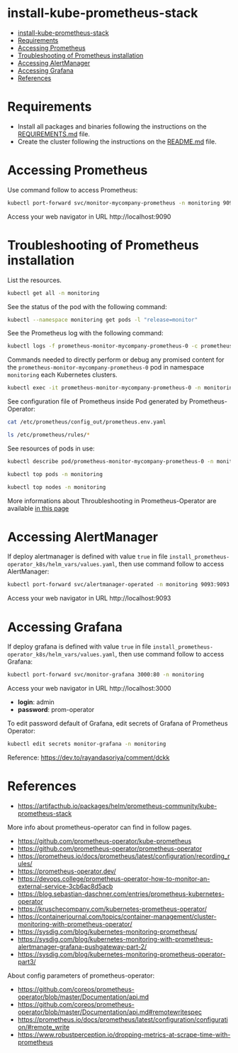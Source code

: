 # install-kube-prometheus-stack

<!-- TOC -->

- [install-kube-prometheus-stack](#install-kube-prometheus-stack)
- [Requirements](#requirements)
- [Accessing Prometheus](#accessing-prometheus)
- [Troubleshooting of Prometheus installation](#troubleshooting-of-prometheus-installation)
- [Accessing AlertManager](#accessing-alertmanager)
- [Accessing Grafana](#accessing-grafana)
- [References](#references)

<!-- TOC -->

# Requirements

- Install all packages and binaries following the instructions on the [REQUIREMENTS.md](../../REQUIREMENTS.md) file.
- Create the cluster following the instructions on the [README.md](../../README.md#create-the-cluster-and-deploy-applications) file.

# Accessing Prometheus

Use command follow to access Prometheus:

```bash
kubectl port-forward svc/monitor-mycompany-prometheus -n monitoring 9090:9090
```

Access your web navigator in URL http://localhost:9090

# Troubleshooting of Prometheus installation

List the resources.

```bash
kubectl get all -n monitoring
```

See the status of the pod with the following command:

```bash
kubectl --namespace monitoring get pods -l "release=monitor"
```

See the Prometheus log with the following command:

```bash
kubectl logs -f prometheus-monitor-mycompany-prometheus-0 -c prometheus -n monitoring
```

Commands needed to directly perform or debug any promised content for the ``prometheus-monitor-mycompany-prometheus-0`` pod in namespace ``monitoring`` each Kubernetes clusters.

```bash
kubectl exec -it prometheus-monitor-mycompany-prometheus-0 -n monitoring -- sh
```

See configuration file of Prometheus inside Pod generated by Prometheus-Operator:

```bash
cat /etc/prometheus/config_out/prometheus.env.yaml

ls /etc/prometheus/rules/*
```

See resources of pods in use:

```bash
kubectl describe pod/prometheus-monitor-mycompany-prometheus-0 -n monitoring

kubectl top pods -n monitoring

kubectl top nodes -n monitoring
```

More informations about Throubleshooting in Prometheus-Operator are available [in this page](https://github.com/coreos/prometheus-operator/blob/master/Documentation/troubleshooting.md)

# Accessing AlertManager

If deploy alertmanager is defined with value ``true`` in file ``install_prometheus-operator_k8s/helm_vars/values.yaml``, then use command follow to access AlertManager:

```bash
kubectl port-forward svc/alertmanager-operated -n monitoring 9093:9093
```

Access your web navigator in URL http://localhost:9093

# Accessing Grafana

If deploy grafana is defined with value ``true`` in file ``install_prometheus-operator_k8s/helm_vars/values.yaml``, then use command follow to access Grafana:

```bash
kubectl port-forward svc/monitor-grafana 3000:80 -n monitoring
```

Access your web navigator in URL http://localhost:3000

- **login**: admin
- **password**: prom-operator

To edit password default of Grafana, edit secrets of Grafana of Prometheus Operator:

```bash
kubectl edit secrets monitor-grafana -n monitoring
```

Reference: https://dev.to/rayandasoriya/comment/dckk


# References

- https://artifacthub.io/packages/helm/prometheus-community/kube-prometheus-stack

More info about prometheus-operator can find in follow pages.

- https://github.com/prometheus-operator/kube-prometheus
- https://github.com/prometheus-operator/prometheus-operator
- https://prometheus.io/docs/prometheus/latest/configuration/recording_rules/
- https://prometheus-operator.dev/
- https://devops.college/prometheus-operator-how-to-monitor-an-external-service-3cb6ac8d5acb
- https://blog.sebastian-daschner.com/entries/prometheus-kubernetes-operator
- https://kruschecompany.com/kubernetes-prometheus-operator/
- https://containerjournal.com/topics/container-management/cluster-monitoring-with-prometheus-operator/
- https://sysdig.com/blog/kubernetes-monitoring-prometheus/
- https://sysdig.com/blog/kubernetes-monitoring-with-prometheus-alertmanager-grafana-pushgateway-part-2/
- https://sysdig.com/blog/kubernetes-monitoring-prometheus-operator-part3/

About config parameters of prometheus-operator:

- https://github.com/coreos/prometheus-operator/blob/master/Documentation/api.md
- https://github.com/coreos/prometheus-operator/blob/master/Documentation/api.md#remotewritespec
- https://prometheus.io/docs/prometheus/latest/configuration/configuration/#remote_write
- https://www.robustperception.io/dropping-metrics-at-scrape-time-with-prometheus


